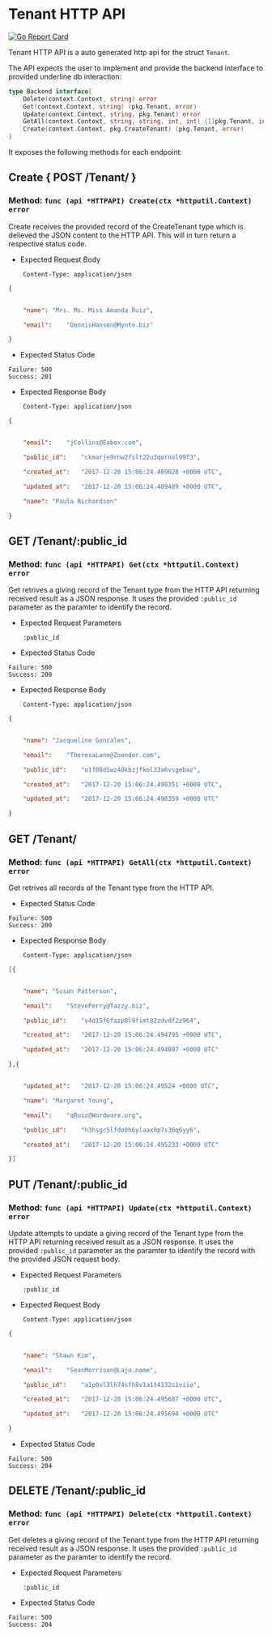 Tenant HTTP API 
===============================

[![Go Report Card](https://goreportcard.com/badge/github.com/gokit/tenancykit/pkg/resources/tenantapi)](https://goreportcard.com/report/github.com/gokit/tenancykit/pkg/resources/tenantapi)

Tenant HTTP API is a auto generated http api for the struct `Tenant`.

The API expects the user to implement and provide the backend interface to provided underline db interaction:

```go
type Backend interface{
    Delete(context.Context, string) error
    Get(context.Context, string) (pkg.Tenant, error)
    Update(context.Context, string, pkg.Tenant) error
    GetAll(context.Context, string, string, int, int) ([]pkg.Tenant, int, error)
    Create(context.Context, pkg.CreateTenant) (pkg.Tenant, error)
}
```

It exposes the following methods for each endpoint:

## Create { POST /Tenant/ }
### Method: `func (api *HTTPAPI) Create(ctx *httputil.Context) error`

Create receives the provided record of the CreateTenant type which is delieved the 
JSON content to the HTTP API. This will in turn return a respective status code.

- Expected Request Body

```http
    Content-Type: application/json
```

```json
{


    "name":	"Mrs. Ms. Miss Amanda Ruiz",

    "email":	"DennisHansen@Mynte.biz"

}
```

- Expected Status Code

```
Failure: 500
Success: 201
```

- Expected Response Body

```http
    Content-Type: application/json
```

```json
{


    "email":	"jCollins@Eabox.com",

    "public_id":	"ckmarje9rnw2fslt22u3qornol99f3",

    "created_at":	"2017-12-20 15:06:24.489028 +0000 UTC",

    "updated_at":	"2017-12-20 15:06:24.489489 +0000 UTC",

    "name":	"Paula Richardson"

}
```

## GET /Tenant/:public_id
### Method: `func (api *HTTPAPI) Get(ctx *httputil.Context) error`

Get retrives a giving record of the Tenant type from the HTTP API returning received result as a JSON
response. It uses the provided `:public_id` parameter as the paramter to identify the record.

- Expected Request Parameters

```
    :public_id
```

- Expected Status Code

```
Failure: 500
Success: 200
```

- Expected Response Body

```http
    Content-Type: application/json
```

```json
{


    "name":	"Jacqueline Gonzales",

    "email":	"TheresaLane@Zoonder.com",

    "public_id":	"o1f08d5wz40kbzjfkol33a6vsgebaz",

    "created_at":	"2017-12-20 15:06:24.490351 +0000 UTC",

    "updated_at":	"2017-12-20 15:06:24.490359 +0000 UTC"

}
```

## GET /Tenant/
### Method: `func (api *HTTPAPI) GetAll(ctx *httputil.Context) error`

Get retrives all records of the Tenant type from the HTTP API.

- Expected Status Code

```
Failure: 500
Success: 200
```

- Expected Response Body

```http
    Content-Type: application/json
```

```json
[{


    "name":	"Susan Patterson",

    "email":	"StevePerry@Tazzy.biz",

    "public_id":	"v4d15f6fazp8l9fimt82zdvdf2z964",

    "created_at":	"2017-12-20 15:06:24.494795 +0000 UTC",

    "updated_at":	"2017-12-20 15:06:24.494807 +0000 UTC"

},{


    "updated_at":	"2017-12-20 15:06:24.49524 +0000 UTC",

    "name":	"Margaret Young",

    "email":	"qRuiz@Wordware.org",

    "public_id":	"h3hsgc5lfdo0h6ylaax0p7s36q6yy6",

    "created_at":	"2017-12-20 15:06:24.495233 +0000 UTC"

}]
```

## PUT /Tenant/:public_id
### Method: `func (api *HTTPAPI) Update(ctx *httputil.Context) error`

Update attempts to update a giving record of the Tenant type from the HTTP API returning received result as a JSON
response. It uses the provided `:public_id` parameter as the paramter to identify the record with the provided JSON request body.

- Expected Request Parameters

```
    :public_id
```

- Expected Request Body

```http
    Content-Type: application/json
```

```json
{


    "name":	"Shawn Kim",

    "email":	"SeanMorrison@Lajo.name",

    "public_id":	"a1p0vl3lh74sfh8v1a1t4132s1viie",

    "created_at":	"2017-12-20 15:06:24.495687 +0000 UTC",

    "updated_at":	"2017-12-20 15:06:24.495694 +0000 UTC"

}
```

- Expected Status Code

```
Failure: 500
Success: 204
```

## DELETE /Tenant/:public_id
### Method: `func (api *HTTPAPI) Delete(ctx *httputil.Context) error`

Get deletes a giving record of the Tenant type from the HTTP API returning received result as a JSON
response. It uses the provided `:public_id` parameter as the paramter to identify the record.

- Expected Request Parameters

```
    :public_id
```

- Expected Status Code

```
Failure: 500
Success: 204
```

